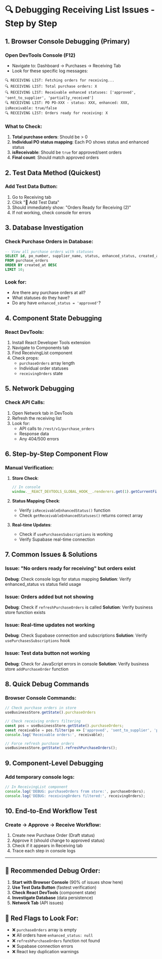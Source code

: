 # 🔍 Debugging Receiving List Issues - Step by Step

## 1. Browser Console Debugging (Primary)

### Open DevTools Console (F12)
- Navigate to: Dashboard → Purchases → Receiving Tab
- Look for these specific log messages:

```
🔍 RECEIVING LIST: Fetching orders for receiving...
🔍 RECEIVING LIST: Total purchase orders: X
🔍 RECEIVING LIST: Receivable enhanced statuses: ['approved', 'sent_to_supplier', 'partially_received']
🔍 RECEIVING LIST: PO PO-XXX - status: XXX, enhanced: XXX, isReceivable: true/false
🔍 RECEIVING LIST: Orders ready for receiving: X
```

### What to Check:
1. **Total purchase orders**: Should be > 0
2. **Individual PO status mapping**: Each PO shows status and enhanced status
3. **isReceivable**: Should be `true` for approved/sent orders
4. **Final count**: Should match approved orders

## 2. Test Data Method (Quickest)

### Add Test Data Button:
1. Go to Receiving tab
2. Click "🧪 Add Test Data"
3. Should immediately show: "Orders Ready for Receiving (2)"
4. If not working, check console for errors

## 3. Database Investigation

### Check Purchase Orders in Database:
```sql
-- View all purchase orders with statuses
SELECT id, po_number, supplier_name, status, enhanced_status, created_at
FROM purchase_orders
ORDER BY created_at DESC
LIMIT 10;
```

### Look for:
- Are there any purchase orders at all?
- What statuses do they have?
- Do any have `enhanced_status = 'approved'`?

## 4. Component State Debugging

### React DevTools:
1. Install React Developer Tools extension
2. Navigate to Components tab
3. Find ReceivingList component
4. Check props:
   - `purchaseOrders` array length
   - Individual order statuses
   - `receivingOrders` state

## 5. Network Debugging

### Check API Calls:
1. Open Network tab in DevTools
2. Refresh the receiving list
3. Look for:
   - API calls to `/rest/v1/purchase_orders`
   - Response data
   - Any 404/500 errors

## 6. Step-by-Step Component Flow

### Manual Verification:
1. **Store Check**: 
   ```javascript
   // In console
   window.__REACT_DEVTOOLS_GLOBAL_HOOK__.renderers.get(1).getCurrentFiber().memoizedProps
   ```

2. **Status Mapping Check**:
   - Verify `isReceivableEnhancedStatus()` function
   - Check `getReceivableEnhancedStatuses()` returns correct array

3. **Real-time Updates**:
   - Check if `usePurchasesSubscriptions` is working
   - Verify Supabase real-time connection

## 7. Common Issues & Solutions

### Issue: "No orders ready for receiving" but orders exist
**Debug**: Check console logs for status mapping
**Solution**: Verify enhanced_status vs status field usage

### Issue: Orders added but not showing
**Debug**: Check if `refreshPurchaseOrders` is called
**Solution**: Verify business store function exists

### Issue: Real-time updates not working
**Debug**: Check Supabase connection and subscriptions
**Solution**: Verify `usePurchasesSubscriptions` hook

### Issue: Test data button not working
**Debug**: Check for JavaScript errors in console
**Solution**: Verify business store `addPurchaseOrder` function

## 8. Quick Debug Commands

### Browser Console Commands:
```javascript
// Check purchase orders in store
useBusinessStore.getState().purchaseOrders

// Check receiving orders filtering
const pos = useBusinessStore.getState().purchaseOrders;
const receivable = pos.filter(po => ['approved', 'sent_to_supplier', 'partially_received'].includes(po.enhancedStatus || po.status));
console.log('Receivable orders:', receivable);

// Force refresh purchase orders
useBusinessStore.getState().refreshPurchaseOrders();
```

## 9. Component-Level Debugging

### Add temporary console logs:
```typescript
// In ReceivingList component
console.log('DEBUG: purchaseOrders from store:', purchaseOrders);
console.log('DEBUG: receivingOrders filtered:', receivingOrders);
```

## 10. End-to-End Workflow Test

### Create → Approve → Receive Workflow:
1. Create new Purchase Order (Draft status)
2. Approve it (should change to approved status)
3. Check if it appears in Receiving tab
4. Trace each step in console logs

---

## 🎯 Recommended Debug Order:

1. **Start with Browser Console** (90% of issues show here)
2. **Use Test Data Button** (fastest verification)
3. **Check React DevTools** (component state)
4. **Investigate Database** (data persistence)
5. **Network Tab** (API issues)

## 🚨 Red Flags to Look For:

- ❌ `purchaseOrders` array is empty
- ❌ All orders have `enhanced_status: null`
- ❌ `refreshPurchaseOrders` function not found
- ❌ Supabase connection errors
- ❌ React key duplication warnings